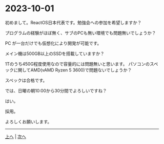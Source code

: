 # 2023-10-01

初めまして。ReactOS日本代表です。勉強会への参加を希望しますか？

プログラムの経験がほぼ無く、サブのPCも無い環境でも問題無いでしょうか？

PC が一台だけでも仮想化により開発が可能です。

メイン機は500GB以上のSSDを搭載していますか？

1Tのうち450G程度使用なので容量的には問題無いと思います。
パソコンのスペックに関してAMD(vAMD Ryzen 5 3600)で問題ないでしょうか？

スペックは合格です。

では、日曜の朝10:00から30分間でよろしいですね？

はい。

採用。

よろしくお願いします。

---

[上へ](../README.md) | [次へ](2023-10-08.md)
